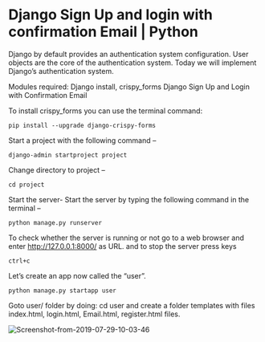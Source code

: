 # Django Sign Up and login with confirmation Email | Python
Django by default provides an authentication system configuration. User objects are the core of the authentication system. Today we will implement Django’s authentication system. 

Modules required: Django install, crispy_forms
Django Sign Up and Login with Confirmation Email

To install crispy_forms you can use the terminal command:

```
pip install --upgrade django-crispy-forms
```

Start a project with the following command –

```
django-admin startproject project
```

Change directory to project –

```
cd project
```

Start the server- Start the server by typing the following command in the terminal –

```
python manage.py runserver
```

To check whether the server is running or not go to a web browser and enter http://127.0.0.1:8000/ as URL. and to stop the server press keys

```
ctrl+c
```

Let’s create an app now called the “user”. 

```
python manage.py startapp user
```

Goto user/ folder by doing: cd user and create a folder templates with files index.html, login.html, Email.html, register.html files.

![Screenshot-from-2019-07-29-10-03-46](https://github.com/jayanildodia/signup_django/assets/32728591/50250d78-2dea-4ecf-b3f2-9f526266b98f)


